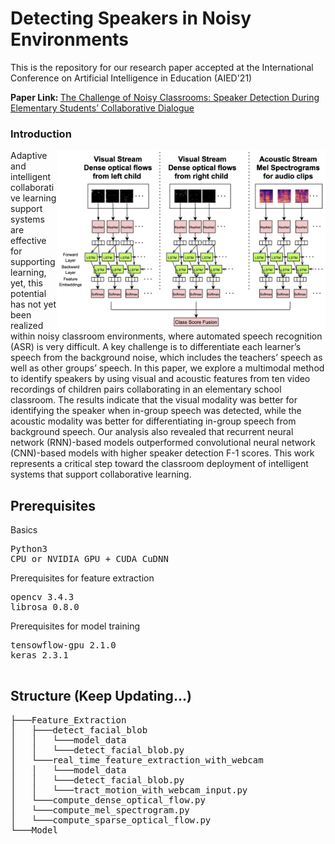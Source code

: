 <h1>Detecting Speakers in Noisy Environments</h1>

<p>This is the repository for our research paper accepted at the International Conference on Artificial Intelligence in Education (AIED'21)</h1>
 
<p><b>Paper Link: </b><a href="http://learndialogue.org/pdf/LearnDialogue-Ma-AIED-2021.pdf">The Challenge of Noisy Classrooms: Speaker Detection During Elementary Students’ Collaborative Dialogue</a></p>

<h3>Introduction</h3>
<a href="https://github.com/mckolu/The-Challenge-of-Noisy-Classrooms-AIED2021/blob/main/Images/model.jpg"><img align="right" width="430" height="auto" src="https://github.com/mckolu/The-Challenge-of-Noisy-Classrooms-AIED2021/blob/main/Images/model.jpg"></a>

<p>Adaptive and intelligent collaborative learning support systems are effective for supporting learning, yet, this potential has not yet been realized within noisy classroom environments, where automated speech recognition (ASR) is very difficult. A key challenge is to differentiate each learner’s speech from the background noise, which includes the teachers’ speech as well as other groups’ speech. In this paper, we explore a multimodal method to identify speakers by using visual and acoustic features from ten video recordings of children pairs collaborating in an elementary school classroom. The results indicate that the visual modality was better for identifying the speaker when in-group speech was detected, while the acoustic modality was better for differentiating in-group speech from background speech. Our analysis also revealed that recurrent neural network (RNN)-based models outperformed convolutional neural network (CNN)-based models with higher speaker detection F-1 scores. This work represents a critical step toward the classroom deployment of intelligent systems that support collaborative learning. </p>
<!-- <h3>Citation</h3> -->
<!-- <pre></pre> -->

<h2> Prerequisites </h2>
<p>Basics </p>
<pre>
Python3 
CPU or NVIDIA GPU + CUDA CuDNN
</pre>
<p>Prerequisites for feature extraction</p>
<pre>
opencv 3.4.3
librosa 0.8.0
</pre>
<p>Prerequisites for model training</p>
<pre>
tensowflow-gpu 2.1.0
keras 2.3.1

</pre>

<h2>Structure (Keep Updating...)</h2>
<pre>
├───Feature_Extraction
│   ├───detect_facial_blob
│   │   └───model_data
│   │   └───detect_facial_blob.py
│   └───real_time_feature_extraction_with_webcam
│   │   └───model_data
│   │   └───detect_facial_blob.py
│   │   └───tract_motion_with_webcam_input.py
│   └───compute_dense_optical_flow.py
│   └───compute_mel_spectrogram.py
│   └───compute_sparse_optical_flow.py
└───Model
</pre>

<!-- <h2>Other Supplementary Materials</h2>
<p>Please refer to the image files in './Images/' path.</p> -->
<!-- <p>1. Annotation Example</p> -->
<!-- <p>2. Feature Extraction Process</p> -->
